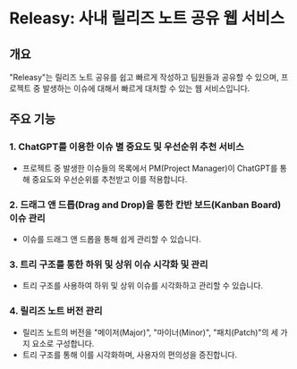# Releasy: 사내 릴리즈 노트 공유 웹 서비스

## 개요

"Releasy"는 릴리즈 노트 공유를 쉽고 빠르게 작성하고 팀원들과 공유할 수 있으며, 프로젝트 중 발생하는 이슈에 대해서 빠르게 대처할 수 있는 웹 서비스입니다.

## 주요 기능

### 1. ChatGPT를 이용한 이슈 별 중요도 및 우선순위 추천 서비스
- 프로젝트 중 발생한 이슈들의 목록에서 PM(Project Manager)이 ChatGPT를 통해 중요도와 우선순위를 추천받고 이를 적용합니다.

### 2. 드래그 앤 드롭(Drag and Drop)을 통한 칸반 보드(Kanban Board) 이슈 관리
- 이슈를 드래그 앤 드롭을 통해 쉽게 관리할 수 있습니다.

### 3. 트리 구조를 통한 하위 및 상위 이슈 시각화 및 관리
- 트리 구조를 사용하여 하위 및 상위 이슈를 시각화하고 관리할 수 있습니다.

### 4. 릴리즈 노트 버전 관리
- 릴리즈 노트의 버전을 "메이저(Major)", "마이너(Minor)", "패치(Patch)"의 세 가지 요소로 구성합니다.
- 트리 구조를 통해 이를 시각화하며, 사용자의 편의성을 증진합니다.


